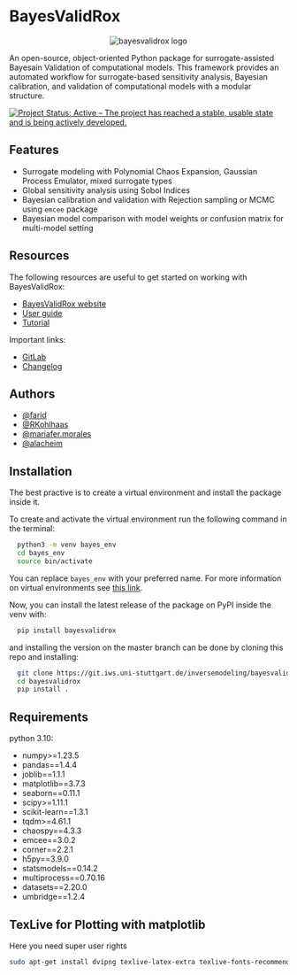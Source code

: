 # BayesValidRox

<div align="center">
  <img src="https://git.iws.uni-stuttgart.de/inversemodeling/bayesian-validation/-/raw/master/docs/logo/BVRLogoV03_longtext.png" alt="bayesvalidrox logo"/>
</div>

An open-source, object-oriented Python package for surrogate-assisted Bayesain Validation of computational models.
This framework provides an automated workflow for surrogate-based sensitivity analysis, Bayesian calibration, and validation of computational models with a modular structure.

[![Project Status: Active – The project has reached a stable, usable state and is being actively developed.](https://www.repostatus.org/badges/latest/active.svg)](https://www.repostatus.org/#active)

## Features
* Surrogate modeling with Polynomial Chaos Expansion, Gaussian Process Emulator, mixed surrogate types
* Global sensitivity analysis using Sobol Indices
* Bayesian calibration and validation with Rejection sampling or MCMC using `emcee` package
* Bayesian model comparison with model weights or confusion matrix for multi-model setting

## Resources
The following resources are useful to get started on working with BayesValidRox:
* [BayesValidRox website](https://pages.iws.uni-stuttgart.de/inversemodeling/bayesvalidrox/)
* [User guide](https://pages.iws.uni-stuttgart.de/inversemodeling/bayesvalidrox/packagedescription.html)
* [Tutorial](https://pages.iws.uni-stuttgart.de/inversemodeling/bayesvalidrox/tutorial.html)

Important links:
* [GitLab](https://git.iws.uni-stuttgart.de/inversemodeling/bayesvalidrox)
* [Changelog](https://git.iws.uni-stuttgart.de/inversemodeling/bayesvalidrox/-/blob/master/CHANGELOG.md?ref_type=heads)

## Authors
- [@farid](https://git.iws.uni-stuttgart.de/farid)
- [@RKohlhaas](https://git.iws.uni-stuttgart.de/RKohlhaas)
- [@mariafer.morales](https://git.iws.uni-stuttgart.de/mariafer.morales)
- [@alacheim](https://git.iws.uni-stuttgart.de/alacheim)

## Installation
The best practive is to create a virtual environment and install the package inside it.

To create and activate the virtual environment run the following command in the terminal:
```bash
  python3 -m venv bayes_env
  cd bayes_env
  source bin/activate
```
You can replace `bayes_env` with your preferred name. For more information on virtual environments see [this link](https://packaging.python.org/en/latest/guides/installing-using-pip-and-virtual-environments/).

Now, you can install the latest release of the package on PyPI inside the venv with:
```bash
  pip install bayesvalidrox
```
and installing the version on the master branch can be done by cloning this repo and installing:
```bash
  git clone https://git.iws.uni-stuttgart.de/inversemodeling/bayesvalidrox.git
  cd bayesvalidrox
  pip install .
```

## Requirements
python 3.10:
* numpy>=1.23.5
* pandas==1.4.4
* joblib==1.1.1
* matplotlib==3.7.3
* seaborn==0.11.1
* scipy>=1.11.1
* scikit-learn==1.3.1
* tqdm>=4.61.1
* chaospy==4.3.3
* emcee==3.0.2
* corner==2.2.1
* h5py==3.9.0
* statsmodels==0.14.2
* multiprocess==0.70.16
* datasets==2.20.0
* umbridge==1.2.4

## TexLive for Plotting with matplotlib
Here you need super user rights
```bash
sudo apt-get install dvipng texlive-latex-extra texlive-fonts-recommended cm-super
```
